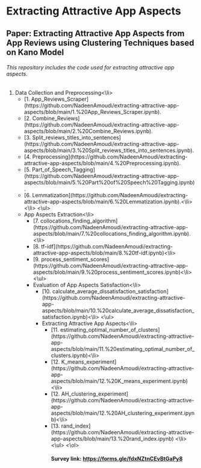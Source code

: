 # Extracting Attractive App Aspects
## Paper: Extracting Attractive App Aspects from App Reviews using Clustering Techniques based on Kano Model

###### This repository includes the code used for extracting attractive app aspects.
<ol>
  <li>Data Collection and Preprocessing<\li>
    <ul>
      <li>[1. App_Reviews_Scraper](https://github.com/NadeenAmoudi/extracting-attractive-app-aspects/blob/main/1.%20App_Reviews_Scraper.ipynb).
      <li>[2. Combine_Reviews](https://github.com/NadeenAmoudi/extracting-attractive-app-aspects/blob/main/2.%20Combine_Reviews.ipynb).
      <li>[3. Split_reviews_titles_into_sentences](https://github.com/NadeenAmoudi/extracting-attractive-app-aspects/blob/main/3.%20Split_reviews_titles_into_sentences.ipynb).
      <li>[4. Preprocessing](https://github.com/NadeenAmoudi/extracting-attractive-app-aspects/blob/main/4.%20Preprocessing.ipynb).
      <li>[5. Part_of_Speech_Tagging](https://github.com/NadeenAmoudi/extracting-attractive-app-aspects/blob/main/5.%20Part%20of%20Speech%20Tagging.ipynb).
      <li>[6. Lemmatization](https://github.com/NadeenAmoudi/extracting-attractive-app-aspects/blob/main/6.%20Lemmatization.ipynb).<\li>   
<\li> 
    <\ul>
  <li>App Aspects Extraction<\li>
   <ul>
      <li>[7. collocations_finding_algorithm](https://github.com/NadeenAmoudi/extracting-attractive-app-aspects/blob/main/7.%20collocations_finding_algorithm.ipynb).<\li>
      <li>[8. tf-idf](https://github.com/NadeenAmoudi/extracting-attractive-app-aspects/blob/main/8.%20tf-idf.ipynb)<\li>
      <li>[9. process_sentiment_scores](https://github.com/NadeenAmoudi/extracting-attractive-app-aspects/blob/main/9.%20process_sentiment_scores.ipynb)<\li>
   <\ul>
  <li>Evaluation of App Aspects Satisfaction<\li>
    <ul>
      <li>[10. calculate_average_dissatisfaction_satisfaction](https://github.com/NadeenAmoudi/extracting-attractive-app-aspects/blob/main/10.%20calculate_average_dissatisfaction_satisfaction.ipynb)<\li>
    <\ul>
  <li>Extracting Attractive App Aspects<\li>
    <ul>
      <li>[11. estimating_optimal_number_of_clusters](https://github.com/NadeenAmoudi/extracting-attractive-app-aspects/blob/main/11.%20estimating_optimal_number_of_clusters.ipynb)<\li>
      <li>[12. K_means_experiment](https://github.com/NadeenAmoudi/extracting-attractive-app-aspects/blob/main/12.%20K_means_experiment.ipynb)<\li> 
      <li>[12. AH_clustering_experiment](https://github.com/NadeenAmoudi/extracting-attractive-app-aspects/blob/main/12.%20AH_clustering_experiment.ipynb)<\li>
      <li>[13. rand_index](https://github.com/NadeenAmoudi/extracting-attractive-app-aspects/blob/main/13.%20rand_index.ipynb) <\li>
    <\ul>
<\ol>

#### Survey link: https://forms.gle/fdxNZtnCEvBtGaPy8 
